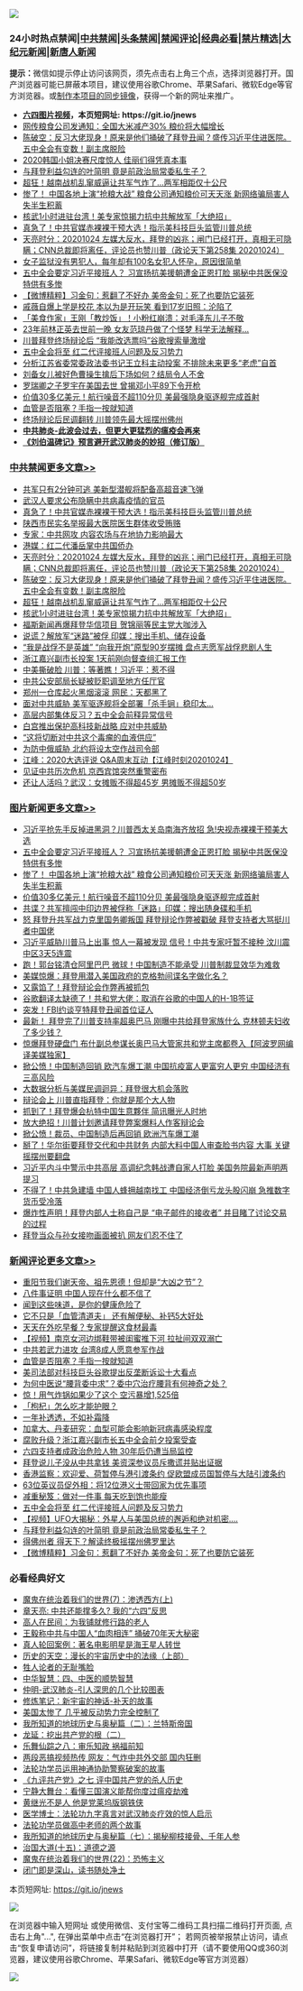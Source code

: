 ![](https://raw.githubusercontent.com/fqnews/bnews/master/64photo/fqnews-qr.jpg)

<div id="tt">
<h3>24小时热点禁闻|<a href="#%E4%B8%AD%E5%85%B1%E7%A6%81%E9%97%BB%E6%9B%B4%E5%A4%9A%E6%96%87%E7%AB%A0">中共禁闻</a>|<a href="#%E5%9B%BE%E7%89%87%E6%96%B0%E9%97%BB%E6%9B%B4%E5%A4%9A%E6%96%87%E7%AB%A0">头条禁闻</a>|<a href="#%E6%96%B0%E9%97%BB%E8%AF%84%E8%AE%BA%E6%9B%B4%E5%A4%9A%E6%96%87%E7%AB%A0">禁闻评论|<a href="#%E5%BF%85%E7%9C%8B%E7%BB%8F%E5%85%B8%E5%A5%BD%E6%96%87">经典必看|<a href="/video.md#%E7%A6%81%E7%89%87%E7%B2%BE%E9%80%89">禁片精选</a>|<a href="https://github.com/fqnews/djy/blob/master/gb/nf1351518.md#1">大纪元新闻</a>|<a href="https://github.com/fqnews/ntdtv/blob/master/gb/prog204.md#1">新唐人新闻</a></h3>
<div><b>提示：</b>微信如提示停止访问该网页，须先点击右上角三个点，选择浏览器打开。国产浏览器可能已屏蔽本项目，建议使用谷歌Chrome、苹果Safari、微软Edge等官方浏览器。或<a href="https://github.com/fqnews/bnews/blob/master/%E5%88%B6%E4%BD%9Cgit%E7%A6%81%E9%97%BB%E9%95%9C%E5%83%8F.md">制作本项目的同步镜像</a>，获得一个新的网址来推广。</div>
<ul>
<li><b><a href="http://d1.bdrive.tk/64.mp4" target="_blank">六四图片视频</a>，本页短网址: https://git.io/jnews</b></li>
<li><a href="/cnnews/20201025/1419754.md">网传粮食公司发通知：全国大米减产30% 粮价将大幅增长</a></li>
<li><a href="/cbnews/20201025/1419778.md">陈破空：反习大佬现身！原来是他们捅破了拜登丑闻？盛传习近平住进医院。五中全会有变数！副主席脱险</a></li>
<li><a href="/comments/20201025/1419789.md">2020韩国小姐决赛尺度惊人 佳丽们得凭真本事</a></li>
<li><a href="/comments/20201025/1419920.md">与拜登利益勾连的叶简明 竟是前政治局常委私生子？</a></li>
<li><a href="/cbnews/20201025/1419752.md">超狂！越南战机乱窜威逼让共军气炸了…两军相距仅十公尺</a></li>
<li><a href="/topimagenews/20201025/1420081.md">惨了！ 中国各地上演“抢粮大战” 粮食公司通知粮价可天天涨 新网络骗局害人失半生积蓄</a></li>
<li><a href="/cbnews/20201025/1419751.md">核武1小时进驻台湾！美专家惊揭力抗中共解放军「大绝招」</a></li>
<li><a href="/cbnews/20201025/1419952.md">真急了！中共官媒赤裸裸干预大选！指示美科技巨头监管川普总统</a></li>
<li><a href="/cbnews/20201025/1419825.md">天亮时分：20201024 左媒大反水，拜登的凶兆；闸门已经打开，真相无可隐瞒；CNN总裁即将离任，评论员也赞川普（政论天下第258集 20201024）</a></li>
<li><a href="/funmedia/20201025/1419906.md">女子监狱没有男犯人，每年却有100名女犯人怀孕，原因很简单</a></li>
<li><a href="/topimagenews/20201025/1420116.md">五中全会要定习近平接班人？ 习宣扬抗美援朝遭金正恩打脸 揭秘中共医保没特供有多惨</a></li>
<li><a href="/comments/20201025/1419896.md">【微博精粹】习金句：惹翻了不好办 美帝金句：死了也要防它装死</a></li>
<li><a href="/yule/20201025/1419805.md">戚薇自爆上学是校花 本以为是开玩笑 看到17岁旧照：沦陷了</a></li>
<li><a href="/cnnews/20201025/1419938.md">「美食作家」王刚「教炒饭」！小粉红崩溃：对毛泽东儿子不敬</a></li>
<li><a href="/yule/20201025/1419737.md">23年前林正英去世前一晚 女友范琼丹做了个怪梦 科学无法解释…</a></li>
<li><a href="/cnnews/20201025/1419946.md">川普拜登终场辩论后 “我能改选票吗”谷歌搜索量激增</a></li>
<li><a href="/comments/20201025/1419939.md">五中全会将至 红二代评接班人问题及反习势力</a></li>
<li><a href="/baitai/20201025/1420043.md">分析江苏省委常委政法委书记王立科主动投案 不排除未来更多“老虎”自首</a></li>
<li><a href="/lifebaike/20201025/1419843.md">刘备女儿被好色曹操生擒后下场如何？结局令人不舍</a></li>
<li><a href="/headline/20201025/1420115.md">罗瑞卿之子罗宇在美国去世 曾揭邓小平89下令开枪</a></li>
<li><a href="/topimagenews/20201025/1419905.md">价值30多亿美元！航行噪音不超110分贝 美最强隐身驱逐舰完成首射</a></li>
<li><a href="/comments/20201025/1419985.md">血管是否阻塞？手指一按就知道</a></li>
<li><a href="/bannedvideo/20201025/1419772.md">终场辩论后民调翻转 川普领先最大摇摆州佛州</a></li>
<li><b><a href="/comments/20200211/1275071.md" target="_blank">中共肺炎-此波会过去，但更大更猛烈的瘟疫会再来</a></b></li>
<li><b><a href="/comments/20200207/1272816.md" target="_blank">《刘伯温碑记》预言避开武汉肺炎的妙招（修订版）</a></b></li>
</ul>
</div>

<div class="catlist">
<h3><a href="/cbnews/" target="_blank">中共禁闻</a><span><a href="/cbnews/" target="_blank" rel="nofollow">更多文章>></a></span></h3>
<ul>
<li><a href="/cbnews/20201026/1420185.md" target="_blank">共军只有2分钟可逃 美新型潜舰将配备高超音速飞弹</a></li>
<li><a href="/cbnews/20201025/1420143.md" target="_blank">武汉人要求公布隐瞒中共病毒疫情的官员</a></li>
<li><a href="/cbnews/20201025/1419952.md" target="_blank">真急了！中共官媒赤裸裸干预大选！指示美科技巨头监管川普总统</a></li>
<li><a href="/cbnews/20201025/1419886.md" target="_blank">陕西市民实名举报最大医院医生群体收受贿赂</a></li>
<li><a href="/cbnews/20201025/1419857.md" target="_blank">专家：中共网攻 内容农场与在地协力影响最大</a></li>
<li><a href="/cbnews/20201025/1419856.md" target="_blank">港媒：红二代潘岳掌中共国侨办</a></li>
<li><a href="/cbnews/20201025/1419825.md" target="_blank">天亮时分：20201024 左媒大反水，拜登的凶兆；闸门已经打开，真相无可隐瞒；CNN总裁即将离任，评论员也赞川普（政论天下第258集 20201024）</a></li>
<li><a href="/cbnews/20201025/1419778.md" target="_blank">陈破空：反习大佬现身！原来是他们捅破了拜登丑闻？盛传习近平住进医院。五中全会有变数！副主席脱险</a></li>
<li><a href="/cbnews/20201025/1419752.md" target="_blank">超狂！越南战机乱窜威逼让共军气炸了…两军相距仅十公尺</a></li>
<li><a href="/cbnews/20201025/1419751.md" target="_blank">核武1小时进驻台湾！美专家惊揭力抗中共解放军「大绝招」</a></li>
<li><a href="/cbnews/20201024/1419678.md" target="_blank">福斯新闻再爆拜登华信项目 贺锦丽等民主党大咖涉入</a></li>
<li><a href="/cbnews/20201024/1419677.md" target="_blank">说谎？解放军“迷路”被俘 印媒：搜出手机、储存设备</a></li>
<li><a href="/cbnews/20201024/1419581.md" target="_blank">“我是战俘不是英雄” “向我开炮”原型90岁摆摊 盘点志愿军战俘悲剧人生</a></li>
<li><a href="/cbnews/20201024/1419569.md" target="_blank">浙江嘉兴副市长投案 1天前刚向督查组汇报工作</a></li>
<li><a href="/cbnews/20201024/1419568.md" target="_blank">中美撕破脸 川普：等著瞧！习近平：惹不得</a></li>
<li><a href="/cbnews/20201024/1419556.md" target="_blank">中共公安部局长疑被贬职调至地方任厅官</a></li>
<li><a href="/cbnews/20201024/1419555.md" target="_blank">郑州一仓库起火黑烟滚滚 网民：天都黑了</a></li>
<li><a href="/cbnews/20201024/1419548.md" target="_blank">面对中共威胁 美军驱逐舰将全部署「杀手锏」稳印太…</a></li>
<li><a href="/cbnews/20201024/1419528.md" target="_blank">高层内部集体反习？五中全会前释异常信号</a></li>
<li><a href="/cbnews/20201024/1419509.md" target="_blank">白宫推出保护高科技新战略 应对中共威胁</a></li>
<li><a href="/cbnews/20201024/1419500.md" target="_blank">&#8220;这将切断对中共这个毒瘤的血液供应”</a></li>
<li><a href="/cbnews/20201024/1419488.md" target="_blank">为防中俄威胁 北约将设太空作战司令部</a></li>
<li><a href="/cbnews/20201024/1419486.md" target="_blank">江峰：2020大选评说 Q&amp;A周末互动【江峰时刻20201024】</a></li>
<li><a href="/cbnews/20201024/1419465.md" target="_blank">见证中共历次危机 京西宾馆突然重警密布</a></li>
<li><a href="/cbnews/20201024/1419419.md" target="_blank">还让人活吗？武汉：女摊贩不得超45岁 男摊贩不得超50岁</a></li>

</ul>
</div>
<div class="catlist">
<h3><a href="/topimagenews/" target="_blank">图片新闻</a><span><a href="/topimagenews/" target="_blank" rel="nofollow">更多文章>></a></span></h3>
<ul>
<li><a href="/topimagenews/20201026/1420202.md" target="_blank">习近平抢先手反掉进黑洞？川普西太关岛南海齐放招 急!央视赤裸裸干预美大选</a></li>
<li><a href="/topimagenews/20201025/1420116.md" target="_blank">五中全会要定习近平接班人？ 习宣扬抗美援朝遭金正恩打脸 揭秘中共医保没特供有多惨</a></li>
<li><a href="/topimagenews/20201025/1420081.md" target="_blank">惨了！ 中国各地上演“抢粮大战” 粮食公司通知粮价可天天涨 新网络骗局害人失半生积蓄</a></li>
<li><a href="/topimagenews/20201025/1419905.md" target="_blank">价值30多亿美元！航行噪音不超110分贝 美最强隐身驱逐舰完成首射</a></li>
<li><a href="/topimagenews/20201025/1419885.md" target="_blank">共谍？共军擅闯中印边界被俘称「迷路」印媒：搜出随身碟和手机</a></li>
<li><a href="/topimagenews/20201025/1419696.md" target="_blank">怒 拜登升共军战力克里国务卿叛国 拜登辩论作弊被戳破 拜登支持者大骂挺川者中国佬</a></li>
<li><a href="/topimagenews/20201024/1419632.md" target="_blank">习近平威胁川普马上出事 惊人一幕被发现 信号！中共专家吁暂不接种 汶川震中区3天5连震</a></li>
<li><a href="/topimagenews/20201024/1419580.md" target="_blank">跑！郭台铭清仓阿里巴巴 微球！中国制造不能承受 川普制裁显效华为难救</a></li>
<li><a href="/topimagenews/20201024/1419448.md" target="_blank">美媒惊爆：拜登用潜入美国政府的克格勃间谍名字做化名？</a></li>
<li><a href="/topimagenews/20201024/1419418.md" target="_blank">又露馅了！拜登辩论会作弊再被抓包</a></li>
<li><a href="/topimagenews/20201024/1419395.md" target="_blank">谷歌翻译太缺德了！共和党大佬：取消在谷歌的中国人的H-1B签证</a></li>
<li><a href="/topimagenews/20201024/1419394.md" target="_blank">突发！FBI约谈亨特拜登丑闻首位证人</a></li>
<li><a href="/topimagenews/20201024/1419175.md" target="_blank">最新！ 拜登完了川普支持率超奥巴马 刚曝中共给拜登家族什么 克林顿夫妇收了多少钱？</a></li>
<li><a href="/topimagenews/20201024/1419161.md" target="_blank">惊爆拜登硬盘门 布什副总参谋长奥巴马大管家共和党主席都卷入【阿波罗网编译美媒独家】</a></li>
<li><a href="/topimagenews/20201023/1419001.md" target="_blank">掀公愤！中国制造回销 欧汽车爆工潮 中国抗疫富人更富穷人更穷 中国经济有三高风险</a></li>
<li><a href="/topimagenews/20201023/1418941.md" target="_blank">大数据分析与美媒民调迴异：拜登很大机会落败</a></li>
<li><a href="/topimagenews/20201023/1418912.md" target="_blank">辩论会上 川普直指拜登：你就是那个大人物</a></li>
<li><a href="/topimagenews/20201023/1418753.md" target="_blank">抓到了！拜登爆会杭特中国生意夥伴 简讯曝光人时地</a></li>
<li><a href="/topimagenews/20201023/1418752.md" target="_blank">放大绝招！川普计划邀请拜登弊案爆料人作客辩论会</a></li>
<li><a href="/topimagenews/20201023/1418689.md" target="_blank">掀公愤！裁员、中国制造后再回销 欧洲汽车爆工潮</a></li>
<li><a href="/topimagenews/20201023/1418574.md" target="_blank">掰了！华尔街要拜登交代和中共财务 内部大料中国人审查脸书内容 大事 关键摇摆州要翻盘</a></li>
<li><a href="/topimagenews/20201022/1418484.md" target="_blank">习近平内斗中警示中共高层 高调纪念韩战遭自家人打脸 美国务院最新声明两提习</a></li>
<li><a href="/topimagenews/20201022/1418398.md" target="_blank">不得了！中共急建墙 中国人蜂拥越南找工 中国经济倒亏龙头股闪崩 急推数字货币受冷落</a></li>
<li><a href="/topimagenews/20201022/1418321.md" target="_blank">爆炸性声明！拜登内部人士称自己是 &#8220;电子邮件的接收者&#8221; 并目睹了讨论交易的过程</a></li>
<li><a href="/topimagenews/20201022/1418313.md" target="_blank">拜登当众与孙女接吻画面被扒 网友们忍不住了</a></li>

</ul>
</div>
<div class="catlist">
<h3><a href="/comments/" target="_blank">新闻评论</a><span><a href="/comments/" target="_blank" rel="nofollow">更多文章>></a></span></h3>
<ul>
<li><a href="/comments/20201025/1420154.md" target="_blank">重阳节我们谢天帝、祖先恩德！但却是“大凶之节”？</a></li>
<li><a href="/comments/20201025/1420118.md" target="_blank">八件事证明 中国人现在什么都不信了</a></li>
<li><a href="/comments/20201025/1420101.md" target="_blank">闻到这些味道，是你的健康危险了</a></li>
<li><a href="/comments/20201025/1420100.md" target="_blank">它不只是「血管清道夫」 还有解便秘、补钙5大好处</a></li>
<li><a href="/comments/20201025/1420099.md" target="_blank">天天在外吃早餐？专家提醒这食材最毒</a></li>
<li><a href="/comments/20201025/1420088.md" target="_blank">【视频】南京女河边绑鞋带被闺蜜推下河 拉扯间双双溺亡</a></li>
<li><a href="/comments/20201025/1420087.md" target="_blank">中共若武力进攻 台湾8成人愿意参军作战</a></li>
<li><a href="/comments/20201025/1419985.md" target="_blank">血管是否阻塞？手指一按就知道</a></li>
<li><a href="/comments/20201025/1419984.md" target="_blank">美司法部对科技巨头谷歌提出反垄断诉讼十大看点</a></li>
<li><a href="/comments/20201025/1419969.md" target="_blank">为何中医说“腰背委中求”？委中穴治疗腰背有何神奇之处？</a></li>
<li><a href="/comments/20201025/1419968.md" target="_blank">惊！用气炸锅如果少了这个 空污暴增1,525倍</a></li>
<li><a href="/comments/20201025/1419967.md" target="_blank">「枸杞」怎么吃才能护眼？</a></li>
<li><a href="/comments/20201025/1419966.md" target="_blank">一年补透透，不如补霜降</a></li>
<li><a href="/comments/20201025/1419965.md" target="_blank">加拿大、丹麦研究：血型可能会影响新冠病毒感染程度</a></li>
<li><a href="/comments/20201025/1419961.md" target="_blank">腐败升级？浙江嘉兴副市长五中全会前夕投案受查</a></li>
<li><a href="/comments/20201025/1419960.md" target="_blank">六四支持者成政治危险人物 30年后仍遭当局监控</a></li>
<li><a href="/comments/20201025/1419959.md" target="_blank">拜登说儿子没从中共拿钱 美资深参议员斥撒谎并贴出证据</a></li>
<li><a href="/comments/20201025/1419958.md" target="_blank">香港监察：欢迎爱、荷暂停与港引渡条约 促欧盟成员国暂停与大陆引渡条约</a></li>
<li><a href="/comments/20201025/1419953.md" target="_blank">63位英议员促外相：将12位港义士带回家为优先事项</a></li>
<li><a href="/comments/20201025/1419944.md" target="_blank">减重秘笈：做对一件事 每天吃到饱也能瘦</a></li>
<li><a href="/comments/20201025/1419939.md" target="_blank">五中全会将至 红二代评接班人问题及反习势力</a></li>
<li><a href="/comments/20201025/1419925.md" target="_blank">【视频】UFO大揭秘：外星人与美国总统的邂逅和绝对机密&#8230;.</a></li>
<li><a href="/comments/20201025/1419920.md" target="_blank">与拜登利益勾连的叶简明 竟是前政治局常委私生子？</a></li>
<li><a href="/comments/20201025/1419910.md" target="_blank">得佛州者 得天下？解读终极摇摆州佛罗里达</a></li>
<li><a href="/comments/20201025/1419896.md" target="_blank">【微博精粹】习金句：惹翻了不好办 美帝金句：死了也要防它装死</a></li>

</ul>
</div>

<div class="catlist">
<h3>必看经典好文</h3>
<ul>
<li><a href="/topimagenews/20180527/948369.md" target="_blank">魔鬼在统治着我们的世界(7)：渗透西方(上)</a></li>
<li><a href="/comments/20200607/1341003.md" target="_blank">章天亮: 中共还能撑多久? 我的“六四”反思</a></li>
<li><a href="/tculture/20121023/72121.md" target="_blank">高人在民间：为我铺就修行路的老人</a></li>
<li><a href="/cbnews/20200730/1371580.md" target="_blank">王毅称中共与中国人“血肉相连” 捅破70年天大秘密</a></li>
<li><a href="/comments/20200523/1332915.md" target="_blank">真人轮回案例：著名电影明星是海王星人转世</a></li>
<li><a href="/tculture/20121025/73065.md" target="_blank">历史的天空：漫长的宇宙历史中的法缘（上部）</a></li>
<li><a href="/comments/20200606/783250.md" target="_blank">牲人论者的无耻嘴脸</a></li>
<li><a href="/comments/20200605/783247.md" target="_blank">中华智慧：四、中医的顺势智慧</a></li>
<li><a href="/comments/20200620/1347687.md" target="_blank">仲明-武汉肺炎-引人深思的几个比较图表</a></li>
<li><a href="/comments/20190418/1115565.md" target="_blank">修炼笔记：新宇宙的神话-补天的故事</a></li>
<li><a href="/comments/20200624/1349702.md" target="_blank">美国太惨了 几乎被反动势力完全控制了</a></li>
<li><a href="/tculture/xiulian/20170614/774347.md" target="_blank">我所知道的地球历史与奥秘篇（二）：兰特斯帝国</a></li>
<li><a href="/comments/20200928/1404653.md" target="_blank">龙延：挖出共产党的根（二）</a></li>
<li><a href="/tculture/20170717/792953.md" target="_blank">乐舞仙踪之八：审乐知政 祸福前知</a></li>
<li><a href="/cbnews/20200703/1355059.md" target="_blank">两段恶搞视频热传 网友：气炸中共外交部 国内狂删</a></li>
<li><a href="/cbnews/20170626/780479.md" target="_blank">法轮功学员运用神通协助警察破案的故事</a></li>
<li><a href="/bookonline/20131116/201048.md" target="_blank">《九评共产党》之七 评中国共产党的杀人历史</a></li>
<li><a href="/comments/20200527/1273654.md" target="_blank">宁静大舞台：看懂三国演义能帮你度过瘟疫劫难</a></li>
<li><a href="/lifebaike/20190522/1131765.md" target="_blank">黄继光不是人 他是党莱坞版钢铁侠</a></li>
<li><a href="/comments/20200820/1382989.md" target="_blank">医学博士：法轮功九字真言对武汉肺炎疗效的惊人启示</a></li>
<li><a href="/comments/20200629/1352533.md" target="_blank">法轮功学员做高中老师的两个故事</a></li>
<li><a href="/topimagenews/20171210/868397.md" target="_blank">我所知道的地球历史与奥秘篇（七）：揭秘柳枝接骨、千年人参</a></li>
<li><a href="/topimagenews/20180322/917868.md" target="_blank">治国大道(十五)：道德之源</a></li>
<li><a href="/comments/20180804/981524.md" target="_blank">魔鬼在统治着我们的世界(22)：恐怖主义</a></li>
<li><a href="/tculture/20200803/1373949.md" target="_blank">闭门即是深山，读书随处净土</a></li>

</ul>
</div>

本页短网址: https://git.io/jnews

![](https://raw.githubusercontent.com/fqnews/bnews/master/64photo/fqnews-qr.jpg)

在浏览器中输入短网址 或使用微信、支付宝等二维码工具扫描二维码打开页面, 点击右上角"...", 在弹出菜单中点击“在浏览器打开”； 若网页被举报禁止访问，请点击“恢复申请访问”，将链接复制并粘贴到浏览器中打开（请不要使用QQ或360浏览器，建议使用谷歌Chrome、苹果Safari、微软Edge等官方浏览器）

![](https://raw.githubusercontent.com/fqnews/bnews/master/64photo/wx.jpg)